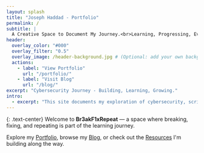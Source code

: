 ```yaml
---
layout: splash
title: "Joseph Haddad - Portfolio"
permalink: /
subtitle: |
  A Creative Space to Document My Journey.<br>Learning, Progressing, Evolving.
header:
  overlay_color: "#000"
  overlay_filter: "0.5"
  overlay_image: /header-background.jpg # (Optional: add your own background later)
  actions:
    - label: "View Portfolio"
      url: "/portfolio/"
    - label: "Visit Blog"
      url: "/blog/"
excerpt: "Cybersecurity Journey - Building, Learning, Growing."
intro: 
  - excerpt: "This site documents my exploration of cybersecurity, scripting, and creative problem-solving."
---
```


{: .text-center}
Welcome to **Br3akF1xRepeat** — a space where breaking, fixing, and repeating is part of the learning journey.

Explore my [Portfolio](/portfolio/), browse my [Blog](/blog/), or check out the [Resources](/resources/) I'm building along the way.
